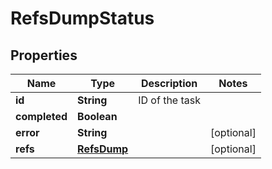 

# RefsDumpStatus


## Properties

| Name | Type | Description | Notes |
|------------ | ------------- | ------------- | -------------|
|**id** | **String** | ID of the task |  |
|**completed** | **Boolean** |  |  |
|**error** | **String** |  |  [optional] |
|**refs** | [**RefsDump**](RefsDump.md) |  |  [optional] |




